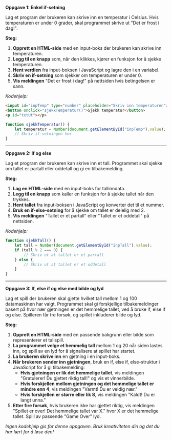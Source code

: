 **Oppgave 1: Enkel if-setning**

Lag et program der brukeren kan skrive inn en temperatur i Celsius. Hvis temperaturen er under 0 grader, skal programmet skrive ut "Det er frost i dag!".

**Steg:**

1. **Opprett en HTML-side** med en input-boks der brukeren kan skrive inn temperaturen.
2. **Legg til en knapp** som, når den klikkes, kjører en funksjon for å sjekke temperaturen.
3. **Hent verdien** fra input-boksen i JavaScript og lagre den i en variabel.
4. **Skriv en if-setning** som sjekker om temperaturen er under 0.
5. **Vis meldingen** "Det er frost i dag!" på nettsiden hvis betingelsen er sann.

*Kodehjelp:*

```html
<input id="inpTemp" type="number" placeholder="Skriv inn temperaturen">
<button onclick="sjekkTemperatur()">Sjekk temperatur</button>
<p id="txtUt"></p>
```

```javascript
function sjekkTemperatur() {
    let temperatur = Number(document.getElementById("inpTemp").value);
    // Skriv if-setningen her
}
```

---

**Oppgave 2: If og else**

Lag et program der brukeren kan skrive inn et tall. Programmet skal sjekke om tallet er partall eller oddetall og gi en tilbakemelding.

**Steg:**

1. **Lag en HTML-side** med en input-boks for tallinndata.
2. **Legg til en knapp** som kaller en funksjon for å sjekke tallet når den trykkes.
3. **Hent tallet** fra input-boksen i JavaScript og konverter det til et nummer.
4. **Bruk en if-else-setning** for å sjekke om tallet er delelig med 2.
5. **Vis meldingen** "Tallet er et partall" eller "Tallet er et oddetall" på nettsiden.

*Kodehjelp:*

```javascript
function sjekkTall() {
    let tall = Number(document.getElementById("inpTall").value);
    if (tall % 2 === 0) {
        // Skriv ut at tallet er et partall
    } else {
        // Skriv ut at tallet er et oddetall
    }
}
```

---

**Oppgave 3: If, else if og else med bilde og lyd**

Lag et spill der brukeren skal gjette hvilket tall mellom 1 og 100 datamaskinen har valgt. Programmet skal gi forskjellige tilbakemeldinger basert på hvor nær gjetningen er det hemmelige tallet, ved å bruke if, else if og else. Spilleren får tre forsøk, og spillet inkluderer bilde og lyd.

**Steg:**

1. **Opprett en HTML-side** med en passende bakgrunn eller bilde som representerer et tallspill.
2. **La programmet velge et hemmelig tall** mellom 1 og 20 når siden lastes inn, og spill av en lyd for å signalisere at spillet har startet.
3. **La brukeren skrive inn** en gjetning i en input-boks.
4. **Når brukeren sender inn gjetningen**, bruk en if, else if, else-struktur i JavaScript for å gi tilbakemelding:
   - **Hvis gjetningen er lik det hemmelige tallet**, vis meldingen "Gratulerer! Du gjettet riktig tall!" og vis et vinnerbilde.
   - **Hvis forskjellen mellom gjetningen og det hemmelige tallet er mindre enn 4**, vis meldingen "Varmt! Du er veldig nær."
   - **Hvis forskjellen er større eller lik 8**, vis meldingen "Kaldt! Du er langt unna."
5. **Etter fire forsøk**, hvis brukeren ikke har gjettet riktig, vis meldingen "Spillet er over! Det hemmelige tallet var X." hvor X er det hemmelige tallet. Spill av passende "Game Over" lyd.

*Ingen kodehjelp gis for denne oppgaven. Bruk kreativiteten din og det du har lært for å løse den!*